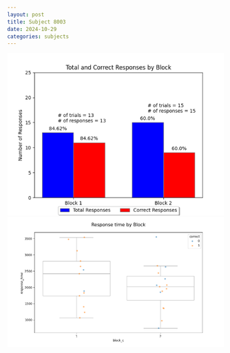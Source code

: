 ```yaml
---
layout: post
title: Subject 8003
date: 2024-10-29
categories: subjects
---
```


![](data/8003/run-4/8003_ATS_responses.png)
![](data/8003/run-4/8003_ATS_rt.png)
